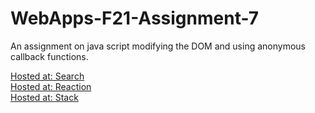 # WebApps-F21-Assignment-7
An assignment on java script modifying the DOM and using anonymous callback functions.

<a href="https://44-563-webapps-f21.github.io/webapps-f21-assignment-7-NiharicaMyla/search.html">Hosted at: Search</a><br>
<a href="https://44-563-webapps-f21.github.io/webapps-f21-assignment-7-NiharicaMyla/reaction.html">Hosted at: Reaction</a><br>
<a href="https://44-563-webapps-f21.github.io/webapps-f21-assignment-7-NiharicaMyla/stack.html">Hosted at: Stack</a>
